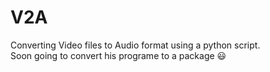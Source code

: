 # V2A 
Converting Video files to Audio  format using a python script. <br>
Soon going to convert his programe to a package :smiley:
